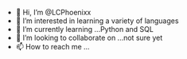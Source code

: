 - 👋 Hi, I’m @LCPhoenixx
- 👀 I’m interested in learning a variety of languages
- 🌱 I’m currently learning ...Python and SQL
- 💞️ I’m looking to collaborate on ...not sure yet
- 📫 How to reach me ...

<!---
LCPhoenixx/LCPhoenixx is a ✨ special ✨ repository because its `README.md` (this file) appears on your GitHub profile.
You can click the Preview link to take a look at your changes.
--->
